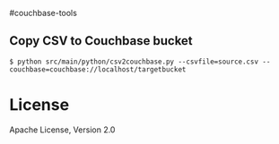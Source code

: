 #couchbase-tools

## Copy CSV to Couchbase bucket

```
$ python src/main/python/csv2couchbase.py --csvfile=source.csv --couchbase=couchbase://localhost/targetbucket
```
# License
Apache License, Version 2.0

